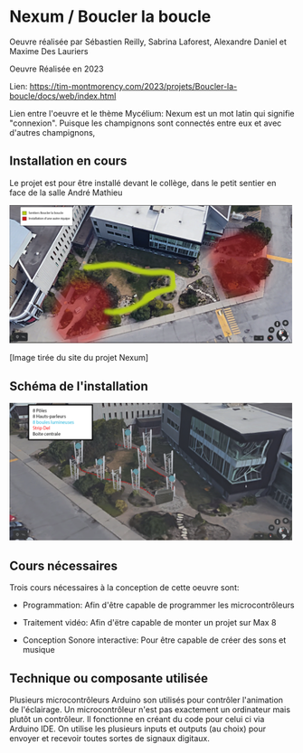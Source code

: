 # Nexum / Boucler la boucle

Oeuvre réalisée par Sébastien Reilly, Sabrina Laforest, Alexandre Daniel et Maxime Des Lauriers

Oeuvre Réalisée en 2023

Lien: https://tim-montmorency.com/2023/projets/Boucler-la-boucle/docs/web/index.html

Lien entre l'oeuvre et le thème Mycélium: Nexum est un mot latin qui signifie "connexion". Puisque les champignons sont connectés entre eux et avec d'autres champignons, 

## Installation en cours

Le projet est pour être installé devant le collège, dans le petit sentier en face de la salle André Mathieu

<img src="../Medias/Lieu.png" style="width: 500px;"></img>

[Image tirée du site du projet Nexum]

## Schéma de l'installation

<img src="../Medias/Passe_lumiere.png" style="width: 500px;"></img>

## Cours nécessaires

Trois cours nécessaires à la conception de cette oeuvre sont:

- Programmation: Afin d'être capable de programmer les microcontrôleurs

- Traitement vidéo: Afin d'ëtre capable de monter un projet sur Max 8

- Conception Sonore interactive: Pour être capable de créer des sons et musique

## Technique ou composante utilisée

Plusieurs microcontrôleurs Arduino son utilisés pour contrôler l'animation de l'éclairage. Un microcontrôleur n'est pas exactement un ordinateur mais plutôt un contrôleur. Il fonctionne en créant du code pour celui ci via Arduino IDE. On utilise les plusieurs inputs et outputs (au choix) pour envoyer et recevoir toutes sortes de signaux digitaux.
